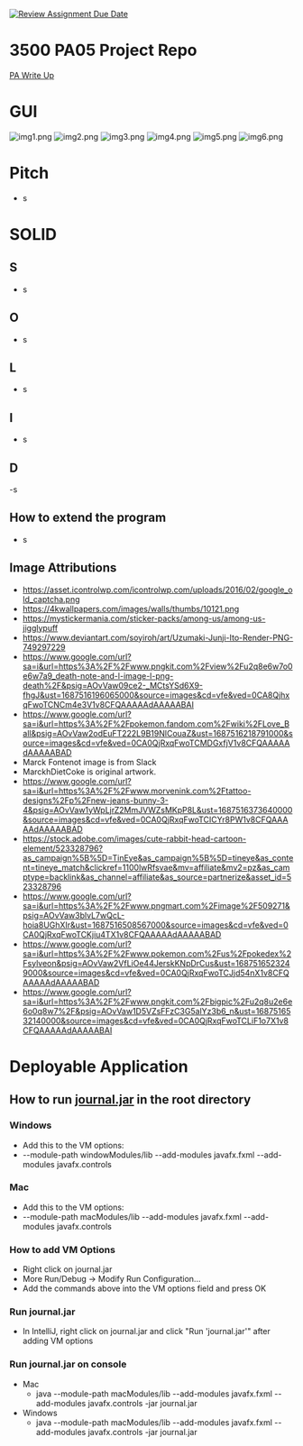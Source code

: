 [![Review Assignment Due Date](https://classroom.github.com/assets/deadline-readme-button-24ddc0f5d75046c5622901739e7c5dd533143b0c8e959d652212380cedb1ea36.svg)](https://classroom.github.com/a/x6ckGcN8)
# 3500 PA05 Project Repo

[PA Write Up](https://markefontenot.notion.site/PA-05-8263d28a81a7473d8372c6579abd6481)

# GUI
![img1.png](screenshots%2Fimg1.png)
![img2.png](screenshots%2Fimg2.png)
![img3.png](screenshots%2Fimg3.png)
![img4.png](screenshots%2Fimg4.png)
![img5.png](screenshots%2Fimg5.png)
![img6.png](screenshots%2Fimg6.png)

# Pitch
- s

# SOLID
## S
- s
## O
- s
## L
- s
## I
- s
## D
-s
## How to extend the program
- s
## Image Attributions
- https://asset.icontrolwp.com/icontrolwp.com/uploads/2016/02/google_old_captcha.png
- https://4kwallpapers.com/images/walls/thumbs/10121.png
- https://mystickermania.com/sticker-packs/among-us/among-us-jigglypuff
- https://www.deviantart.com/soyiroh/art/Uzumaki-Junji-Ito-Render-PNG-749297229
- https://www.google.com/url?sa=i&url=https%3A%2F%2Fwww.pngkit.com%2Fview%2Fu2q8e6w7o0e6w7a9_death-note-and-l-image-l-png-death%2F&psig=AOvVaw09ce2-_MCtsYSd6X9-fhgJ&ust=1687516196065000&source=images&cd=vfe&ved=0CA8QjhxqFwoTCNCm4e3V1v8CFQAAAAAdAAAAABAI
- https://www.google.com/url?sa=i&url=https%3A%2F%2Fpokemon.fandom.com%2Fwiki%2FLove_Ball&psig=AOvVaw2odEuFT222L9B19NlCouaZ&ust=1687516218791000&source=images&cd=vfe&ved=0CA0QjRxqFwoTCMDGxfjV1v8CFQAAAAAdAAAAABAD
- Marck Fontenot image is from Slack
- MarckhDietCoke is original artwork.
- https://www.google.com/url?sa=i&url=https%3A%2F%2Fwww.morvenink.com%2Ftattoo-designs%2Fp%2Fnew-jeans-bunny-3-4&psig=AOvVaw1yWpLjrZ2MmJVWZsMKpP8L&ust=1687516373640000&source=images&cd=vfe&ved=0CA0QjRxqFwoTCICYr8PW1v8CFQAAAAAdAAAAABAD
- https://stock.adobe.com/images/cute-rabbit-head-cartoon-element/523328796?as_campaign%5B%5D=TinEye&as_campaign%5B%5D=tineye&as_content=tineye_match&clickref=1100lwRfsvae&mv=affiliate&mv2=pz&as_camptype=backlink&as_channel=affiliate&as_source=partnerize&asset_id=523328796
- https://www.google.com/url?sa=i&url=https%3A%2F%2Fwww.pngmart.com%2Fimage%2F509271&psig=AOvVaw3blvL7wQcL-hoia8UGhXIr&ust=1687516508567000&source=images&cd=vfe&ved=0CA0QjRxqFwoTCKjiu4TX1v8CFQAAAAAdAAAAABAD
- https://www.google.com/url?sa=i&url=https%3A%2F%2Fwww.pokemon.com%2Fus%2Fpokedex%2Fsylveon&psig=AOvVaw2VfLiOe44JerskKNpDrCus&ust=1687516523249000&source=images&cd=vfe&ved=0CA0QjRxqFwoTCJjd54nX1v8CFQAAAAAdAAAAABAD
- https://www.google.com/url?sa=i&url=https%3A%2F%2Fwww.pngkit.com%2Fbigpic%2Fu2q8u2e6e6o0q8w7%2F&psig=AOvVaw1D5VZsFFzC3G5alYz3b6_n&ust=1687516532140000&source=images&cd=vfe&ved=0CA0QjRxqFwoTCLiF1o7X1v8CFQAAAAAdAAAAABAI


# Deployable Application
## How to run [journal.jar](journal.jar) in the root directory
### Windows
- Add this to the VM options:
- --module-path windowModules/lib --add-modules javafx.fxml --add-modules javafx.controls
### Mac
- Add this to the VM options:
- --module-path macModules/lib --add-modules javafx.fxml --add-modules javafx.controls
### How to add VM Options
- Right click on journal.jar
- More Run/Debug -> Modify Run Configuration...
- Add the commands above into the VM options field and press OK
### Run journal.jar
- In IntelliJ, right click on journal.jar and click "Run 'journal.jar'" after adding VM options
### Run journal.jar on console
- Mac
  - java --module-path macModules/lib --add-modules javafx.fxml --add-modules javafx.controls -jar journal.jar
- Windows
  - java --module-path macModules/lib --add-modules javafx.fxml --add-modules javafx.controls -jar journal.jar


